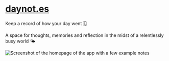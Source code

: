 # [daynot.es](https://daynot.es)

Keep a record of how your day went 🗓

A space for thoughts, memories and reflection in the midst of a relentlessly busy world 🌤

![Screenshot of the homepage of the app with a few example notes](https://user-images.githubusercontent.com/1771189/183785858-f9317530-6276-4c54-a40c-b09ba6e4c429.png)
